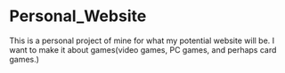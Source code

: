 Personal_Website
================
This is a personal project of mine for what my potential website will be. I want to make it about games(video games, PC games, and
perhaps card games.)
